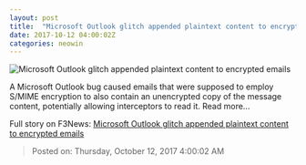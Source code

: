 ```yaml
---
layout: post
title:  "Microsoft Outlook glitch appended plaintext content to encrypted emails"
date: 2017-10-12 04:00:02Z
categories: neowin
---
```


![Microsoft Outlook glitch appended plaintext content to encrypted emails](https://cdn.neow.in/news/images/uploaded/2014/08/microsoft-outlook-02_story.jpg)

A Microsoft Outlook bug caused emails that were supposed to employ S/MIME encryption to also contain an unencrypted copy of the message content, potentially allowing interceptors to read it. Read more...


Full story on F3News: [Microsoft Outlook glitch appended plaintext content to encrypted emails](http://www.f3nws.com/n/heRpDJ)

> Posted on: Thursday, October 12, 2017 4:00:02 AM
